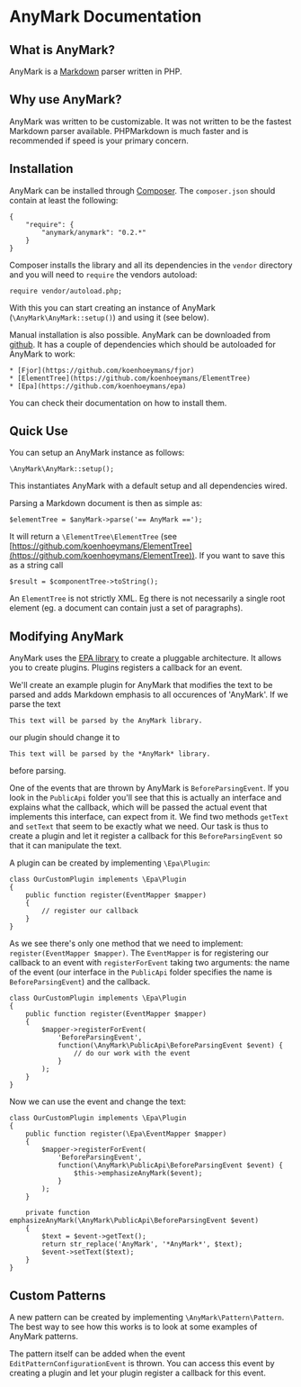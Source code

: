 AnyMark Documentation
=====================


What is AnyMark?
----------------

AnyMark is a [Markdown](http://daringfireball.net/projects/markdown/syntax)
parser written in PHP.


Why use AnyMark?
----------------

AnyMark was written to be customizable. It was not written to be the
fastest Markdown parser available. PHPMarkdown is much faster and is
recommended if speed is your primary concern.


Installation
------------

AnyMark can be installed through [Composer](http://getcomposer.org/doc/00-intro.md).
The `composer.json` should contain at least the following:

	{
		"require": {
			"anymark/anymark": "0.2.*"
		}
	}

Composer installs the library and all its dependencies in the `vendor` directory
and you will need to `require` the vendors autoload:

	require vendor/autoload.php;

With this you can start creating an instance of AnyMark (`\AnyMark\AnyMark::setup()`)
and using it (see below).

Manual installation is also possible. AnyMark can be downloaded from
[github](https://github.com/koenhoeymans/AnyMark). It has a couple of dependencies
which should be autoloaded for AnyMark to work:

	* [Fjor](https://github.com/koenhoeymans/fjor)
	* [ElementTree](https://github.com/koenhoeymans/ElementTree)
	* [Epa](https://github.com/koenhoeymans/epa)

You can check their documentation on how to install them.


Quick Use
---------

You can setup an AnyMark instance as follows:

	\AnyMark\AnyMark::setup();

This instantiates AnyMark with a default setup and all dependencies wired.

Parsing a Markdown document is then as simple as:

	$elementTree = $anyMark->parse('== AnyMark ==');

It will return a `\ElementTree\ElementTree` (see [https://github.com/koenhoeymans/ElementTree](https://github.com/koenhoeymans/ElementTree)).
If you want to save this as a string call

	$result = $componentTree->toString();

An `ElementTree` is not strictly XML. Eg there is not necessarily a single root element
(eg. a document can contain just a set of paragraphs).


Modifying AnyMark
-----------------

AnyMark uses the [EPA library](https://github.com/koenhoeymans/epa) to create a
pluggable architecture. It allows you to create plugins. Plugins registers a callback
for an event.

We'll create an example plugin for AnyMark that modifies the text to be parsed and
adds Markdown emphasis to all occurences of 'AnyMark'. If we parse the text

	This text will be parsed by the AnyMark library.

our plugin should change it to

	This text will be parsed by the *AnyMark* library.

before parsing.

One of the events that are thrown by AnyMark is `BeforeParsingEvent`. If you look
in the `PublicApi` folder you'll see that this is actually an interface and explains
what the callback, which will be passed the actual event that implements this interface,
can expect from it. We find two methods `getText` and `setText` that seem to be
exactly what we need. Our task is thus to create a plugin and let it register a
callback for this `BeforeParsingEvent` so that it can manipulate the text.

A plugin can be created by implementing `\Epa\Plugin`:

	class OurCustomPlugin implements \Epa\Plugin
	{
		public function register(EventMapper $mapper)
		{
			// register our callback
		}
	}

As we see there's only one method that we need to implement:
`register(EventMapper $mapper)`. The `EventMapper` is for registering our callback
to an event with `registerForEvent` taking two arguments: the name of the event (our
interface in the `PublicApi` folder specifies the name is `BeforeParsingEvent`) and
the callback.

	class OurCustomPlugin implements \Epa\Plugin
	{
		public function register(EventMapper $mapper)
		{
			$mapper->registerForEvent(
				'BeforeParsingEvent',
				function(\AnyMark\PublicApi\BeforeParsingEvent $event) {
					// do our work with the event
				}
			);
		}
	}

Now we can use the event and change the text:

	class OurCustomPlugin implements \Epa\Plugin
	{
		public function register(\Epa\EventMapper $mapper)
		{
			$mapper->registerForEvent(
				'BeforeParsingEvent',
				function(\AnyMark\PublicApi\BeforeParsingEvent $event) {
					$this->emphasizeAnyMark($event);
				}
			);
		}

		private function emphasizeAnyMark(\AnyMark\PublicApi\BeforeParsingEvent $event)
		{
			$text = $event->getText();
			return str_replace('AnyMark', '*AnyMark*', $text);
			$event->setText($text);
		}
	}


Custom Patterns
---------------

A new pattern can be created by implementing `\AnyMark\Pattern\Pattern`. The best
way to see how this works is to look at some examples of AnyMark patterns.

The pattern itself can be added when the event `EditPatternConfigurationEvent` is thrown.
You can access this event by creating a plugin and let your plugin register a
callback for this event.